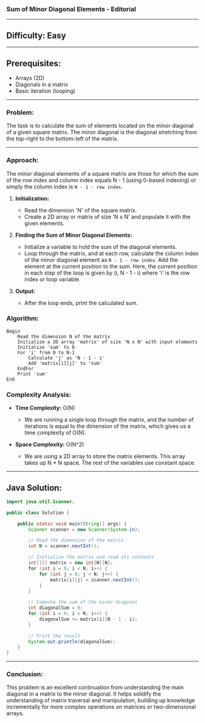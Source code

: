 ### **Sum of Minor Diagonal Elements - Editorial**

---

## **Difficulty: Easy**

---

## **Prerequisites:**
- Arrays (2D)
- Diagonals in a matrix
- Basic iteration (looping)

---

### **Problem:**
The task is to calculate the sum of elements located on the minor diagonal of a given square matrix. The minor diagonal is the diagonal stretching from the top-right to the bottom-left of the matrix.

---

### **Approach:**
The minor diagonal elements of a square matrix are those for which the sum of the row index and column index equals N - 1 (using 0-based indexing) or simply the column index is `N - 1 - row index`. 

1. **Initialization:**
   - Read the dimension 'N' of the square matrix.
   - Create a 2D array or matrix of size 'N x N' and populate it with the given elements.

2. **Finding the Sum of Minor Diagonal Elements:**
   - Initialize a variable to hold the sum of the diagonal elements.
   - Loop through the matrix, and at each row, calculate the column index of the minor diagonal element as `N - 1 - row index`. Add the element at the current position to the sum. Here, the current position in each step of the loop is given by (i, N - 1 - i) where 'i' is the row index or loop variable.

3. **Output:**
   - After the loop ends, print the calculated sum.

### **Algorithm:**
```plaintext
Begin
    Read the dimension N of the matrix
    Initialize a 2D array 'matrix' of size 'N x N' with input elements
    Initialize 'sum' to 0
    For 'i' from 0 to N-1
        Calculate 'j' as 'N - 1 - i'
        Add 'matrix[i][j]' to 'sum'
    EndFor
    Print 'sum'
End
```

### **Complexity Analysis:**
- **Time Complexity:** O(N)
  - We are running a single loop through the matrix, and the number of iterations is equal to the dimension of the matrix, which gives us a time complexity of O(N).

- **Space Complexity:** O(N^2)
  - We are using a 2D array to store the matrix elements. This array takes up N * N space. The rest of the variables use constant space.

---

## **Java Solution:**
```java
import java.util.Scanner;

public class Solution {

    public static void main(String[] args) {
        Scanner scanner = new Scanner(System.in);

        // Read the dimension of the matrix
        int N = scanner.nextInt();

        // Initialize the matrix and read its contents
        int[][] matrix = new int[N][N];
        for (int i = 0; i < N; i++) {
            for (int j = 0; j < N; j++) {
                matrix[i][j] = scanner.nextInt();
            }
        }

        // Compute the sum of the minor diagonal
        int diagonalSum = 0;
        for (int i = 0; i < N; i++) {
            diagonalSum += matrix[i][N - 1 - i];
        }

        // Print the result
        System.out.println(diagonalSum);
    }
}
```

---

### **Conclusion:**
This problem is an excellent continuation from understanding the main diagonal in a matrix to the minor diagonal. It helps solidify the understanding of matrix traversal and manipulation, building up knowledge incrementally for more complex operations on matrices or two-dimensional arrays.